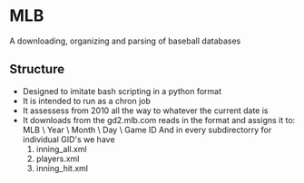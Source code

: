 # MLB
A downloading, organizing and parsing of baseball databases

## Structure
* Designed to imitate bash scripting in a python format
* It is intended to run as a chron job
* It assessess from 2010 all the way to whatever the current date is
* It downloads from the gd2.mlb.com reads in the format and assigns it to:
MLB \ Year \ Month \ Day \ Game ID 
And in every subdirectorry for individual GID's we have
  1. inning_all.xml
  1. players.xml
  1. inning_hit.xml
